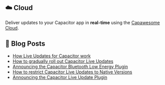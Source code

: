 <!--
# Capawesome

**Here are some ideas to get you started:**

🙋‍♀️ A short introduction - what is your organization all about?
🌈 Contribution guidelines - how can the community get involved?
👩‍💻 Useful resources - where can the community find your docs? Is there anything else the community should know?
🍿 Fun facts - what does your team eat for breakfast?
🧙 Remember, you can do mighty things with the power of [Markdown](https://docs.github.com/github/writing-on-github/getting-started-with-writing-and-formatting-on-github/basic-writing-and-formatting-syntax)
-->

## ☁️ Cloud

Deliver updates to your Capacitor app in **real-time** using the [Capawesome Cloud](https://capawesome.io/cloud/).

## 📕  Blog Posts

<!-- BLOG-POST-LIST:START -->
- [How Live Updates for Capacitor work](https://capawesome.io/blog/how-live-updates-for-capacitor-work/)
- [How to gradually roll out Capacitor Live Updates](https://capawesome.io/blog/how-to-gradually-roll-out-capacitor-live-updates/)
- [Announcing the Capacitor Bluetooth Low Energy Plugin](https://capawesome.io/blog/announcing-the-capacitor-bluetooth-low-energy-plugin/)
- [How to restrict Capacitor Live Updates to Native Versions](https://capawesome.io/blog/how-to-restrict-capacitor-live-updates-to-native-versions/)
- [Announcing the Capacitor Live Update Plugin](https://capawesome.io/blog/announcing-the-capacitor-live-update-plugin/)
<!-- BLOG-POST-LIST:END -->
